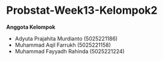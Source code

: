 # Probstat-Week13-Kelompok2

**Anggota Kelompok**
- Adyuta Prajahita Murdianto (5025221186)
- Muhammad Aqil Farrukh (5025221158)
- Muhammad Fayyadh Rahinda (5025221224)
